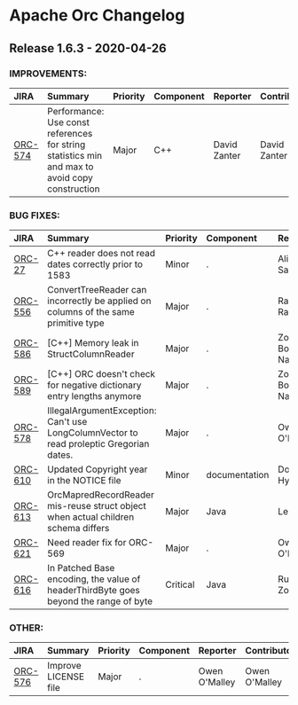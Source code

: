 
<!---
# Licensed to the Apache Software Foundation (ASF) under one
# or more contributor license agreements.  See the NOTICE file
# distributed with this work for additional information
# regarding copyright ownership.  The ASF licenses this file
# to you under the Apache License, Version 2.0 (the
# "License"); you may not use this file except in compliance
# with the License.  You may obtain a copy of the License at
#
#     http://www.apache.org/licenses/LICENSE-2.0
#
# Unless required by applicable law or agreed to in writing, software
# distributed under the License is distributed on an "AS IS" BASIS,
# WITHOUT WARRANTIES OR CONDITIONS OF ANY KIND, either express or implied.
# See the License for the specific language governing permissions and
# limitations under the License.
-->
# Apache Orc Changelog

## Release 1.6.3 - 2020-04-26



### IMPROVEMENTS:

| JIRA | Summary | Priority | Component | Reporter | Contributor |
|:---- |:---- | :--- |:---- |:---- |:---- |
| [ORC-574](https://issues.apache.org/jira/browse/ORC-574) | Performance: Use const references for string statistics min and max to avoid copy construction |  Major | C++ | David Zanter | David Zanter |


### BUG FIXES:

| JIRA | Summary | Priority | Component | Reporter | Contributor |
|:---- |:---- | :--- |:---- |:---- |:---- |
| [ORC-27](https://issues.apache.org/jira/browse/ORC-27) | C++ reader does not read dates correctly prior to 1583 |  Minor | . | Aliaksei Sandryhaila | Owen O'Malley |
| [ORC-556](https://issues.apache.org/jira/browse/ORC-556) | ConvertTreeReader can incorrectly be applied on columns of the same primitive type |  Major | . | Ratandeep Ratti | Shardul Mahadik |
| [ORC-586](https://issues.apache.org/jira/browse/ORC-586) | [C++] Memory leak in StructColumnReader |  Major | . | Zoltán Borók-Nagy | Zoltán Borók-Nagy |
| [ORC-589](https://issues.apache.org/jira/browse/ORC-589) | [C++] ORC doesn't check for negative dictionary entry lengths anymore |  Major | . | Zoltán Borók-Nagy | Zoltán Borók-Nagy |
| [ORC-578](https://issues.apache.org/jira/browse/ORC-578) | IllegalArgumentException: Can't use LongColumnVector to read proleptic Gregorian dates. |  Major | . | Owen O'Malley | Owen O'Malley |
| [ORC-610](https://issues.apache.org/jira/browse/ORC-610) | Updated Copyright year in the NOTICE file |  Minor | documentation | Dongjoon Hyun | Dongjoon Hyun |
| [ORC-613](https://issues.apache.org/jira/browse/ORC-613) | OrcMapredRecordReader mis-reuse struct object when actual children schema differs |  Major | Java | Lei Sun | Lei Sun |
| [ORC-621](https://issues.apache.org/jira/browse/ORC-621) | Need reader fix for ORC-569 |  Major | . | Owen O'Malley | Owen O'Malley |
| [ORC-616](https://issues.apache.org/jira/browse/ORC-616) | In Patched Base encoding, the value of headerThirdByte goes beyond the range of byte |  Critical | Java | Ruochen Zou | Ruochen Zou |


### OTHER:

| JIRA | Summary | Priority | Component | Reporter | Contributor |
|:---- |:---- | :--- |:---- |:---- |:---- |
| [ORC-576](https://issues.apache.org/jira/browse/ORC-576) | Improve LICENSE file |  Major | . | Owen O'Malley | Owen O'Malley |


